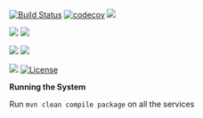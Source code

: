 [![Build Status](https://travis-ci.org/stackroute/boeing-wave3-mashup.svg?branch=master)](https://travis-ci.org/stackroute/boeing-wave3-mashup)
[![codecov](https://codecov.io/gh/stackroute/boeing-wave3-mashup/branch/master/graph/badge.svg)](https://codecov.io/gh/stackroute/boeing-wave3-mashup)
![](https://img.shields.io/codecov/c/github/stackroute/boeing-wave3-mashup.svg?style=flat)

![](https://img.shields.io/snyk/vulnerabilities/github/stackroute/boeing-wave3-mashup.svg?style=popout)
![](https://img.shields.io/github/issues/stackroute/boeing-wave3-mashup.svg?style=popout)

![](https://img.shields.io/github/contributors/stackroute/boeing-wave3-mashup.svg?style=popout)
![](https://img.shields.io/github/last-commit/stackroute/boeing-wave3-mashup.svg?style=popout)

![](https://img.shields.io/github/repo-size/stackroute/boeing-wave3-mashup.svg?style=popout)
[![License](https://img.shields.io/badge/License-Apache%202.0-blue.svg)](https://opensource.org/licenses/Apache-2.0)

****Running the System****

Run ```mvn clean compile package``` on all the services



